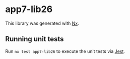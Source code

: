 # app7-lib26

This library was generated with [Nx](https://nx.dev).

## Running unit tests

Run `nx test app7-lib26` to execute the unit tests via [Jest](https://jestjs.io).

